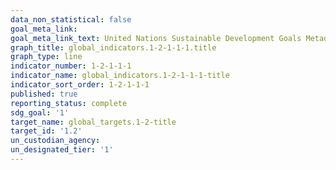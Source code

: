 ```yaml
---
data_non_statistical: false
goal_meta_link: 
goal_meta_link_text: United Nations Sustainable Development Goals Metadata
graph_title: global_indicators.1-2-1-1-1.title
graph_type: line
indicator_number: 1-2-1-1-1
indicator_name: global_indicators.1-2-1-1-1-title
indicator_sort_order: 1-2-1-1-1
published: true
reporting_status: complete
sdg_goal: '1'
target_name: global_targets.1-2-title
target_id: '1.2'
un_custodian_agency: 
un_designated_tier: '1'
---
```

